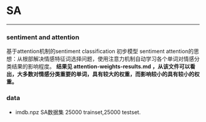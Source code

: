 # SA
---
### sentiment and attention
基于attention机制的sentiment classification 初步模型
sentiment attention的思想：从根部解决情感特征词选择问题，使用注意力机制自动学习各个单词对情感分类结果的影响程度。
__结果见 attention-weights-results.md ，从该文件可以看出，大多数对情感分类重要的单词，具有较大的权重，而影响较小的具有较小的权重。__
### data
* imdb.npz SA数据集 25000 trainset,25000 testset.
